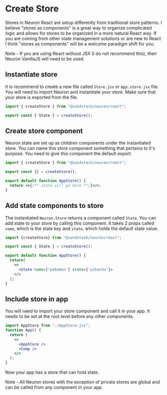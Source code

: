 # Create Store

Stores in Neuron React are setup differently from traditional store patterns. I believe "stores as components" is a great way to organize complicated logic and allows for stores to be organized in a more natural React way. If you are coming from other state management solutions or are new to React I think "stores as components" will be a welcome paradigm shift for you.

Note - If you are using React without JSX (I do not recommend this), then Neuron VanillaJS will need to be used.

## Instantiate store

It is recommend to create a new file called `Store.jsx` or `App.store.jsx` file. You will need to import Neuron and instantiate your store. Make sure that your store is exported from the file.

```jsx
import { createStore } from "@sandstack/neuron/react";

export const { State } = createStore();
```

## Create store component

Neuron state are set up as children components under the instantiated store. You can name this store component something that pertains to it's purpose. You need to give this component the default export.

```jsx
import { createStore } from "@sandstack/neuron/react";

export const {} = createStore();

export default function AppStore() {
  return <>{/** state will go here **/}</>;
}
```

## Add state components to store

The instantiated `Neuron.Store` returns a component called `State`. You can add state to your store by calling this component. It takes 2 props called `name`, which is the state key and `state`, which holds the default state value.

```jsx
import {createStore} from "@sandstack/neuron/react";

export const { State } = createStore();

export default function AppStore() {
  return(
    <>
      <State name={'pokemon'} state={'pikachu'}>
    </>
  );
}
```

## Include store in app

You will need to import your store component and call it in your app. It needs to be set at the root level before any other components.

```jsx
import AppStore from "./AppStore.jsx";
function App() {
  return (
    <>
      <AppStore />
      <Comp />
    </>
  );
}
```

Now your app has a store that can hold state.

Note - All Neuron stores with the exception of private stores are global and can be called from any component in your app.
